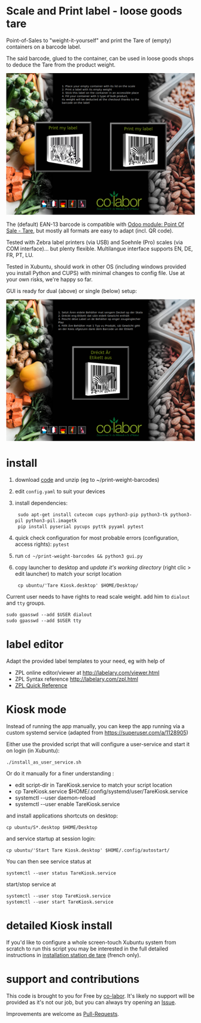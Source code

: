 # Scale and Print label - loose goods tare

Point-of-Sales to "weight-it-yourself" and print the Tare of (empty) containers on a barcode label.

The said barcode, glued to the container, can be used in loose goods shops to deduce the Tare from the product weight.

![GUI preview in dual mode (EN)](pics/preview_dualEN.png "Preview: dual mode in english")

The (default) EAN-13 barcode is compatible with [Odoo module: Point Of Sale - Tare](https://odoo-community.org/shop/point-of-sale-tare-5489?category=15#attr=8466), but mostly all formats are easy to adapt (incl. QR code).

Tested with Zebra label printers (via USB) and Soehnle (Pro) scales (via COM interface)... but plenty flexible. Multilangue interface supports EN, DE, FR, PT, LU.

Tested in Xubuntu, should work in other OS (including windows provided you install Python and CUPS) with minimal changes to config file. Use at your own risks, we're happy so far.

GUI is ready for dual (above) or single (below) setup:

![GUI preview in single mode (LU)](pics/preview_singleLU.png "Preview: single mode in luxembourguish")



# install

1. download [code](https://github.com/berteh/print-weight-barcodes/archive/refs/heads/main.zip) and unzip (eg to ~/print-weight-barcodes)    
2. edit `config.yaml` to suit your devices
2. install dependencies:

        sudo apt-get install cutecom cups python3-pip python3-tk python3-pil python3-pil.imagetk
        pip install pyserial pycups pyttk pyyaml pytest

3. quick check configuration for most probable errors (configuration, access rights): `pytest`
4. run `cd ~/print-weight-barcodes && python3 gui.py`
5. copy launcher to desktop and *update it's working directory* (right clic > edit launcher) to match your script location

        cp ubuntu/'Tare Kiosk.desktop' $HOME/Desktop/

Current user needs to have rights to read scale weight. add him to `dialout` and `tty` groups.

    sudo gpasswd --add $USER dialout
    sudo gpasswd --add $USER tty

# label editor

Adapt the provided label templates to your need, eg with help of 

- ZPL online editor/viewer at http://labelary.com/viewer.html
- ZPL Syntax reference http://labelary.com/zpl.html
- [ZPL Quick Reference](https://gist.github.com/metafloor/773bc61480d1d05a976184d45099ef56)


# Kiosk mode

Instead of running the app manually, you can keep the app running via a custom systemd service (adapted from https://superuser.com/a/1128905)

Either use the provided script that will configure a user-service and start it on login (in Xubuntu): 

    ./install_as_user_service.sh



Or do it manually for a finer understanding :

- edit script-dir in TareKiosk.service to match your script location
- cp TareKiosk.service $HOME/.config/systemd/user/TareKiosk.service
- systemctl --user daemon-reload
- systemctl --user enable TareKiosk.service

and install applications shortcuts on desktop:

    cp ubuntu/S*.desktop $HOME/Desktop


and service startup at session login:

    cp ubuntu/'Start Tare Kiosk.desktop' $HOME/.config/autostart/


You can then see service status at

    systemctl --user status TareKiosk.service 

start/stop service at

    systemctl --user stop TareKiosk.service
    systemctl --user start TareKiosk.service


# detailed Kiosk install

If you'd like to configure a whole screen-touch Xubuntu system from scratch to run this script you may be interested in the full detailed instructions in [installation station de tare](ubuntu/installation%20station%20de%20tare.md) (french only).

# support and contributions

This code is brought to you for Free by [co-labor](https://co-labor.lu). It's likely no support will be provided as it's not our job, but you can always try opening an [Issue](https://github.com/berteh/print-weight-barcodes/issues).

Improvements are welcome as [Pull-Requests](https://github.com/berteh/print-weight-barcodes/pulls).


